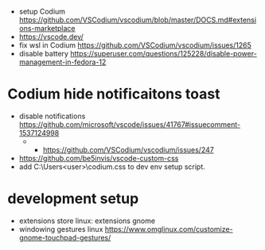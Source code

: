 - setup Codium https://github.com/VSCodium/vscodium/blob/master/DOCS.md#extensions-marketplace
- https://vscode.dev/
- fix wsl in Codium https://github.com/VSCodium/vscodium/issues/1265
- disable battery https://superuser.com/questions/125228/disable-power-management-in-fedora-12 




# Codium hide notificaitons toast 
- disable notifications https://github.com/microsoft/vscode/issues/41767#issuecomment-1537124998
  - - https://github.com/VSCodium/vscodium/issues/247
- https://github.com/be5invis/vscode-custom-css
- add C:\Users\<user>\codium.css to dev env setup script. 


# development setup
- extensions store linux: extensions gnome
- windowing gestures linux https://www.omglinux.com/customize-gnome-touchpad-gestures/

